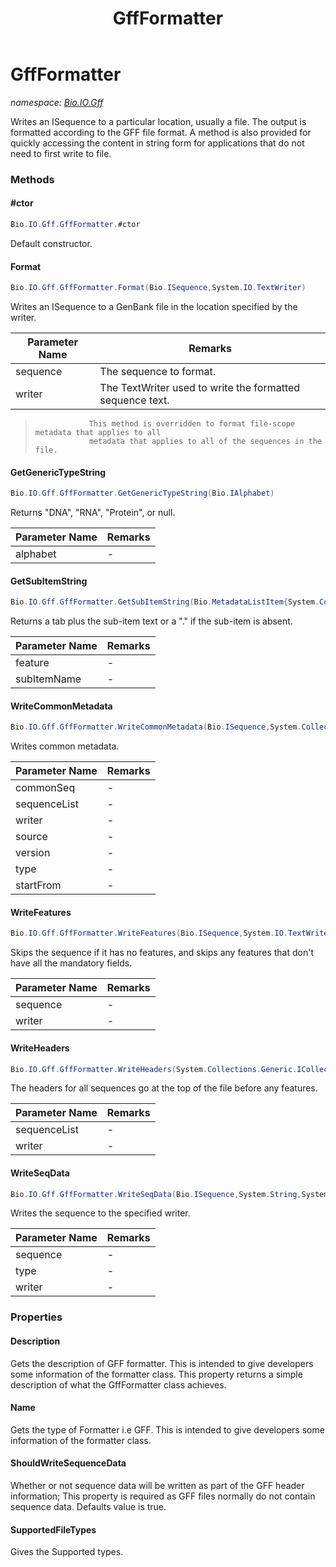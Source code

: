 ﻿---
title: GffFormatter
---

# GffFormatter
_namespace: [Bio.IO.Gff](N-Bio.IO.Gff.html)_

Writes an ISequence to a particular location, usually a file. The output is formatted
 according to the GFF file format. A method is also provided for quickly accessing
 the content in string form for applications that do not need to first write to file.

### Methods

#### #ctor
```csharp
Bio.IO.Gff.GffFormatter.#ctor
```
Default constructor.

#### Format
```csharp
Bio.IO.Gff.GffFormatter.Format(Bio.ISequence,System.IO.TextWriter)
```
Writes an ISequence to a GenBank file in the location specified by the writer.

|Parameter Name|Remarks|
|--------------|-------|
|sequence|The sequence to format.|
|writer|The TextWriter used to write the formatted sequence text.|

> 
>                 This method is overridden to format file-scope metadata that applies to all
>                 metadata that applies to all of the sequences in the file.
>             

#### GetGenericTypeString
```csharp
Bio.IO.Gff.GffFormatter.GetGenericTypeString(Bio.IAlphabet)
```
Returns "DNA", "RNA", "Protein", or null.

|Parameter Name|Remarks|
|--------------|-------|
|alphabet|-|


#### GetSubItemString
```csharp
Bio.IO.Gff.GffFormatter.GetSubItemString(Bio.MetadataListItem{System.Collections.Generic.List{System.String}},System.String)
```
Returns a tab plus the sub-item text or a "." if the sub-item is absent.

|Parameter Name|Remarks|
|--------------|-------|
|feature|-|
|subItemName|-|


#### WriteCommonMetadata
```csharp
Bio.IO.Gff.GffFormatter.WriteCommonMetadata(Bio.ISequence,System.Collections.Generic.IEnumerable{Bio.ISequence},System.IO.TextWriter,System.String,System.String,System.String,System.Int32)
```
Writes common metadata.

|Parameter Name|Remarks|
|--------------|-------|
|commonSeq|-|
|sequenceList|-|
|writer|-|
|source|-|
|version|-|
|type|-|
|startFrom|-|


#### WriteFeatures
```csharp
Bio.IO.Gff.GffFormatter.WriteFeatures(Bio.ISequence,System.IO.TextWriter)
```
Skips the sequence if it has no features, and skips any features that don't
 have all the mandatory fields.

|Parameter Name|Remarks|
|--------------|-------|
|sequence|-|
|writer|-|


#### WriteHeaders
```csharp
Bio.IO.Gff.GffFormatter.WriteHeaders(System.Collections.Generic.ICollection{Bio.ISequence},System.IO.TextWriter)
```
The headers for all sequences go at the top of the file before any features.

|Parameter Name|Remarks|
|--------------|-------|
|sequenceList|-|
|writer|-|


#### WriteSeqData
```csharp
Bio.IO.Gff.GffFormatter.WriteSeqData(Bio.ISequence,System.String,System.IO.TextWriter)
```
Writes the sequence to the specified writer.

|Parameter Name|Remarks|
|--------------|-------|
|sequence|-|
|type|-|
|writer|-|




### Properties

#### Description
Gets the description of GFF formatter.
 This is intended to give developers some information
 of the formatter class. This property returns a simple description of what the
 GffFormatter class achieves.
#### Name
Gets the type of Formatter i.e GFF.
 This is intended to give developers some information
 of the formatter class.
#### ShouldWriteSequenceData
Whether or not sequence data will be written as part of the GFF header information;
 This property is required as GFF files normally do not contain sequence data.
 Defaults value is true.
#### SupportedFileTypes
Gives the Supported types.

